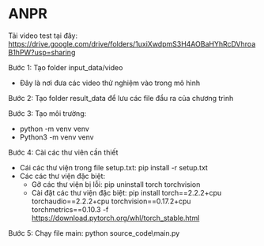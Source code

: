# ANPR
Tải video test tại đây: https://drive.google.com/drive/folders/1uxiXwdpmS3H4AOBaHYhRcDVhroaB1hPW?usp=sharing

Bước 1: Tạo folder input_data/video
-    Đây là nơi đưa các video thử nghiệm vào trong mô hình

Bước 2: Tạo folder result_data để lưu các file đầu ra của chương trình

Bước 3: Tạo môi trường: 
-   python -m venv venv 
-   Python3 -m venv venv

Bước 4: Cài các thư viên cần thiết
-   Cái các thư viện trong file setup.txt: pip install -r setup.txt
-   Các các thư viện đặc biệt: 
    -   Gỡ các thư viện bị lỗi: pip uninstall torch torchvision
    -   Cài đặt các thư viện đặc biệt: pip install torch==2.2.2+cpu torchaudio==2.2.2+cpu torchvision==0.17.2+cpu torchmetrics==0.10.3 -f https://download.pytorch.org/whl/torch_stable.html

Bước 5: Chạy file main: python source_code\main.py
